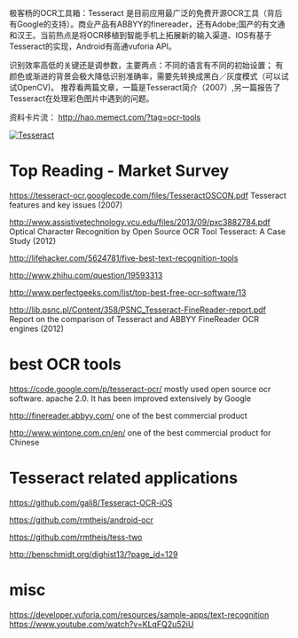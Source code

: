 极客杨的OCR工具箱：Tesseract 是目前应用最广泛的免费开源OCR工具（背后有Google的支持）。商业产品有ABBYY的finereader，还有Adobe;国产的有文通和汉王。当前热点是将OCR移植到智能手机上拓展新的输入渠道、IOS有基于Tesseract的实现，Android有高通vuforia API。

识别效率高低的关键还是调参数，主要两点：不同的语言有不同的初始设置； 有颜色或渐进的背景会极大降低识别准确率，需要先转换成黑白／灰度模式（可以试试OpenCV)。 推荐看两篇文章，一篇是Tesseract简介（2007）,另一篇报告了Tesseract在处理彩色图片中遇到的问题。

资料卡片流： http://hao.memect.com/?tag=ocr-tools


[![Tesseract](http://img.memect.com/05jtNcF8k5Kgc3Euvqf5rfZCinM=/400x0/t/1b014ddddc07c435ce3775f3ba85199e706d69456870b9fcb24b5d8ce8c684da)](http://hao.memect.com/?tag=ocr-tools)

# Top Reading - Market Survey
https://tesseract-ocr.googlecode.com/files/TesseractOSCON.pdf  Tesseract features and key issues (2007)

http://www.assistivetechnology.vcu.edu/files/2013/09/pxc3882784.pdf Optical Character Recognition by Open Source OCR 
Tool Tesseract: A Case Study (2012)

http://lifehacker.com/5624781/five-best-text-recognition-tools 

http://www.zhihu.com/question/19593313  

http://www.perfectgeeks.com/list/top-best-free-ocr-software/13

http://lib.psnc.pl/Content/358/PSNC_Tesseract-FineReader-report.pdf  Report on the comparison of Tesseract and 
ABBYY FineReader OCR engines (2012)


# best OCR tools
https://code.google.com/p/tesseract-ocr/  mostly used open source ocr software. apache 2.0. It has been improved extensively by Google

http://finereader.abbyy.com/   one of the best commercial product

http://www.wintone.com.cn/en/  one of the best commercial product for Chinese


# Tesseract related applications
https://github.com/gali8/Tesseract-OCR-iOS

https://github.com/rmtheis/android-ocr

https://github.com/rmtheis/tess-two

http://benschmidt.org/dighist13/?page_id=129

# misc

https://developer.vuforia.com/resources/sample-apps/text-recognition
https://www.youtube.com/watch?v=KLqFQ2u52iU
